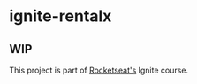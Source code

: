 # ignite-rentalx

## WIP

This project is part of [Rocketseat's](https://rocketseat.com.br/) Ignite course.
